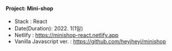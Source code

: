 #### Project: Mini-shop

- Stack : React
- Date(Duration): 2022. 1(1일)
- Netlify : https://minishop-react.netlify.app
- Vanilla Javascript ver. : https://github.com/heyjheyj/minishop
